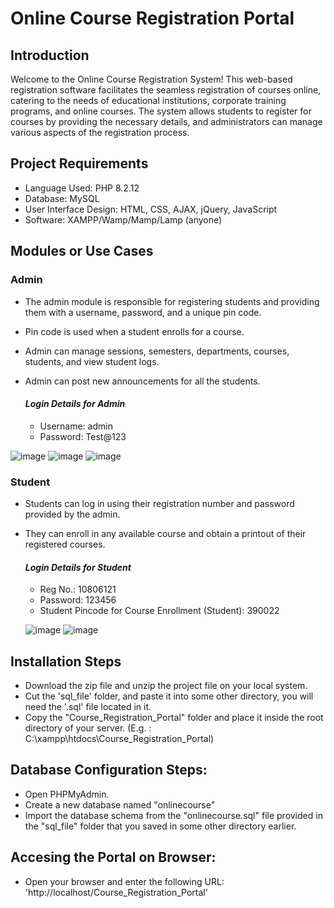 # Online Course Registration Portal

## Introduction

Welcome to the Online Course Registration System! This web-based registration software facilitates the seamless registration of courses online, catering to the needs of educational institutions, corporate training programs, and online courses. The system allows students to register for courses by providing the necessary details, and administrators can manage various aspects of the registration process.

## Project Requirements

- Language Used: PHP 8.2.12
- Database: MySQL
- User Interface Design: HTML, CSS, AJAX, jQuery, JavaScript
- Software: XAMPP/Wamp/Mamp/Lamp (anyone)

## Modules or Use Cases

### Admin
- The admin module is responsible for registering students and providing them with a username, password, and a unique pin code.
- Pin code is used when a student enrolls for a course.
- Admin can manage sessions, semesters, departments, courses, students, and view student logs.
- Admin can post new announcements for all the students.

  #### _Login Details for Admin_
  - Username: admin
  - Password: Test@123

![image](https://github.com/bhavya51/Course_Registration_Portal/assets/93445041/3ef87444-e8f1-4887-9b1f-b54c452bf332)
![image](https://github.com/bhavya51/Course_Registration_Portal/assets/93445041/07905ff8-71b6-4201-82a3-fe9a7982c17d)
![image](https://github.com/bhavya51/Course_Registration_Portal/assets/93445041/ecf2154c-cfab-4eb4-98c3-c6597f2b36dd)


### Student
- Students can log in using their registration number and password provided by the admin.
- They can enroll in any available course and obtain a printout of their registered courses.

  #### _Login Details for Student_
  - Reg No.: 10806121
  - Password: 123456
  - Student Pincode for Course Enrollment (Student): 390022

  ![image](https://github.com/bhavya51/Course_Registration_Portal/assets/93445041/8e1482ed-862f-42c3-8cb0-e0315d1c89e1)
  ![image](https://github.com/bhavya51/Course_Registration_Portal/assets/93445041/e81d1a4a-ed38-4f7d-b2e2-1c60df5cbd89)

## Installation Steps

- Download the zip file and unzip the project file on your local system.
- Cut the 'sql_file' folder, and paste it into some other directory, you will need the '.sql' file located in it.
- Copy the "Course_Registration_Portal" folder and place it inside the root directory of your server. (E.g. : C:\xampp\htdocs\Course_Registration_Portal)

## Database Configuration Steps:
- Open PHPMyAdmin.
- Create a new database named "onlinecourse"
- Import the database schema from the "onlinecourse.sql" file provided in the "sql_file" folder that you saved in some other directory earlier.

## Accesing the Portal on Browser:
- Open your browser and enter the following URL: 'http://localhost/Course_Registration_Portal'

